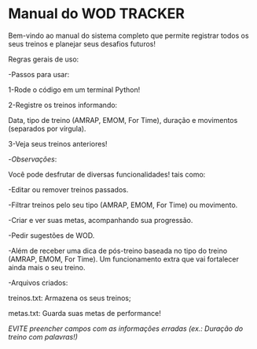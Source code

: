 # Manual do WOD TRACKER #
Bem-vindo ao manual do sistema completo que permite
registrar todos os seus treinos e planejar seus desafios futuros!

Regras gerais de uso:

-Passos para usar:

1-Rode o código em um terminal Python!

2-Registre os treinos informando:

Data, tipo de treino (AMRAP, EMOM, For Time), duração e movimentos (separados por vírgula).

3-Veja seus treinos anteriores!

-*Observações*:

Você pode desfrutar de diversas funcionalidades! tais como:

-Editar ou remover treinos passados.

-Filtrar treinos pelo seu tipo (AMRAP, EMOM, For Time) ou movimento.

-Criar e ver suas metas, acompanhando sua progressão.

-Pedir sugestões de WOD.

-Além de receber uma dica de pós-treino baseada no tipo do treino (AMRAP, EMOM, For Time). Um funcionamento extra que vai fortalecer ainda mais o seu treino.

-Arquivos criados:

treinos.txt: Armazena os seus treinos;

metas.txt: Guarda suas metas de performance!

*EVITE preencher campos com as informações erradas (ex.: Duração do treino com palavras!)*


